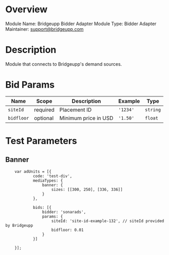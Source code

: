 # Overview

Module Name: Bridgeupp Bidder Adapter
Module Type: Bidder Adapter
Maintainer: support@bridgeupp.com

# Description

Module that connects to Bridgeupp's demand sources.

# Bid Params

| Name          | Scope    | Description          | Example  | Type     |
|---------------|----------|----------------------|----------|----------|
| `siteId`      | required | Placement ID         | `'1234'` | `string` |
| `bidfloor`    | optional | Minimum price in USD | `'1.50'` | `float`  |

# Test Parameters

## Banner
```
    var adUnits = [{
            code: 'test-div',
            mediaTypes: {
                banner: {
                    sizes: [[300, 250], [336, 336]]
                }
            },

            bids: [{
                bidder: 'sonarads',
                params: {
                    siteId: 'site-id-example-132', // siteId provided by Bridgeupp
                    bidfloor: 0.01
                }
            }]

    }];
```
